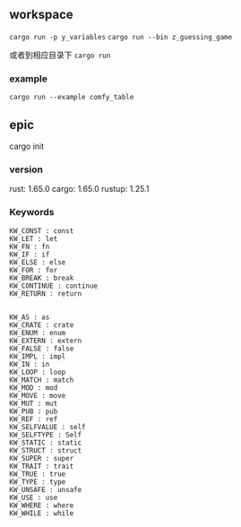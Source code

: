 ## workspace

`cargo run -p y_variables`
`cargo run --bin z_guessing_game`

或者到相应目录下 `cargo run`

### example

`cargo run --example comfy_table`

## epic

cargo init

### version

rust: 1.65.0
cargo: 1.65.0
rustup: 1.25.1

### Keywords

```
KW_CONST : const
KW_LET : let
KW_FN : fn
KW_IF : if
KW_ELSE : else
KW_FOR : for
KW_BREAK : break
KW_CONTINUE : continue
KW_RETURN : return


KW_AS : as
KW_CRATE : crate
KW_ENUM : enum
KW_EXTERN : extern
KW_FALSE : false
KW_IMPL : impl
KW_IN : in
KW_LOOP : loop
KW_MATCH : match
KW_MOD : mod
KW_MOVE : move
KW_MUT : mut
KW_PUB : pub
KW_REF : ref
KW_SELFVALUE : self
KW_SELFTYPE : Self
KW_STATIC : static
KW_STRUCT : struct
KW_SUPER : super
KW_TRAIT : trait
KW_TRUE : true
KW_TYPE : type
KW_UNSAFE : unsafe
KW_USE : use
KW_WHERE : where
KW_WHILE : while
```
